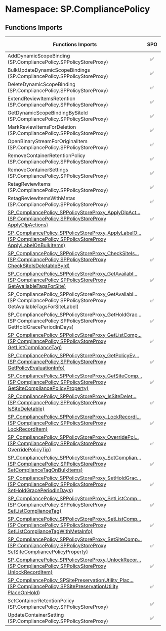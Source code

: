# Namespace: SP.CompliancePolicy

## Functions Imports

Functions Imports | SPO | SP 2019 | SP 2016 | SP 2013
----------|:---:|:-------:|:-------:|:-------:
AddDynamicScopeBinding (SP.CompliancePolicy.SPPolicyStoreProxy) | ✅ | ❌ | ❌ | ❌
BulkUpdateDynamicScopeBindings (SP.CompliancePolicy.SPPolicyStoreProxy) | ✅ | ❌ | ❌ | ❌
DeleteDynamicScopeBinding (SP.CompliancePolicy.SPPolicyStoreProxy) | ✅ | ❌ | ❌ | ❌
ExtendReviewItemsRetention (SP.CompliancePolicy.SPPolicyStoreProxy) | ✅ | ❌ | ❌ | ❌
GetDynamicScopeBindingBySiteId (SP.CompliancePolicy.SPPolicyStoreProxy) | ✅ | ❌ | ❌ | ❌
MarkReviewItemsForDeletion (SP.CompliancePolicy.SPPolicyStoreProxy) | ✅ | ❌ | ❌ | ❌
OpenBinaryStreamForOriginalItem (SP.CompliancePolicy.SPPolicyStoreProxy) | ✅ | ❌ | ❌ | ❌
RemoveContainerRetentionPolicy (SP.CompliancePolicy.SPPolicyStoreProxy) | ✅ | ❌ | ❌ | ❌
RemoveContainerSettings (SP.CompliancePolicy.SPPolicyStoreProxy) | ✅ | ❌ | ❌ | ❌
RetagReviewItems (SP.CompliancePolicy.SPPolicyStoreProxy) | ✅ | ❌ | ❌ | ❌
RetagReviewItemsWithMetas (SP.CompliancePolicy.SPPolicyStoreProxy) | ✅ | ❌ | ❌ | ❌
[<span title="SP_CompliancePolicy_SPPolicyStoreProxy_ApplyDlpActions">SP_CompliancePolicy_SPPolicyStoreProxy_ApplyDlpAct...</span> (SP CompliancePolicy SPPolicyStoreProxy ApplyDlpActions)](./Functions/SP_CompliancePolicy_SPPolicyStoreProxy_ApplyDlpActions.md) | ✅ | ❌ | ❌ | ❌
[<span title="SP_CompliancePolicy_SPPolicyStoreProxy_ApplyLabelOnBulkItems">SP_CompliancePolicy_SPPolicyStoreProxy_ApplyLabelO...</span> (SP CompliancePolicy SPPolicyStoreProxy ApplyLabelOnBulkItems)](./Functions/SP_CompliancePolicy_SPPolicyStoreProxy_ApplyLabelOnBulkItems.md) | ✅ | ❌ | ❌ | ❌
[<span title="SP_CompliancePolicy_SPPolicyStoreProxy_CheckSiteIsDeletableById">SP_CompliancePolicy_SPPolicyStoreProxy_CheckSiteIs...</span> (SP CompliancePolicy SPPolicyStoreProxy CheckSiteIsDeletableById)](./Functions/SP_CompliancePolicy_SPPolicyStoreProxy_CheckSiteIsDeletableById.md) | ✅ | ❌ | ❌ | ❌
[<span title="SP_CompliancePolicy_SPPolicyStoreProxy_GetAvailableTagsForSite">SP_CompliancePolicy_SPPolicyStoreProxy_GetAvailabl...</span> (SP CompliancePolicy SPPolicyStoreProxy GetAvailableTagsForSite)](./Functions/SP_CompliancePolicy_SPPolicyStoreProxy_GetAvailableTagsForSite.md) | ✅ | ❌ | ❌ | ❌
<span title="SP_CompliancePolicy_SPPolicyStoreProxy_GetAvailableTagsForSiteLabel">SP_CompliancePolicy_SPPolicyStoreProxy_GetAvailabl...</span> (SP CompliancePolicy SPPolicyStoreProxy GetAvailableTagsForSiteLabel) | ✅ | ❌ | ❌ | ❌
<span title="SP_CompliancePolicy_SPPolicyStoreProxy_GetHoldGracePeriodInDays">SP_CompliancePolicy_SPPolicyStoreProxy_GetHoldGrac...</span> (SP CompliancePolicy SPPolicyStoreProxy GetHoldGracePeriodInDays) | ✅ | ❌ | ❌ | ❌
[<span title="SP_CompliancePolicy_SPPolicyStoreProxy_GetListComplianceTag">SP_CompliancePolicy_SPPolicyStoreProxy_GetListComp...</span> (SP CompliancePolicy SPPolicyStoreProxy GetListComplianceTag)](./Functions/SP_CompliancePolicy_SPPolicyStoreProxy_GetListComplianceTag.md) | ✅ | ❌ | ❌ | ❌
[<span title="SP_CompliancePolicy_SPPolicyStoreProxy_GetPolicyEvaluationInfo">SP_CompliancePolicy_SPPolicyStoreProxy_GetPolicyEv...</span> (SP CompliancePolicy SPPolicyStoreProxy GetPolicyEvaluationInfo)](./Functions/SP_CompliancePolicy_SPPolicyStoreProxy_GetPolicyEvaluationInfo.md) | ✅ | ❌ | ❌ | ❌
[<span title="SP_CompliancePolicy_SPPolicyStoreProxy_GetSiteCompliancePolicyProperty">SP_CompliancePolicy_SPPolicyStoreProxy_GetSiteComp...</span> (SP CompliancePolicy SPPolicyStoreProxy GetSiteCompliancePolicyProperty)](./Functions/SP_CompliancePolicy_SPPolicyStoreProxy_GetSiteCompliancePolicyProperty.md) | ✅ | ❌ | ❌ | ❌
[<span title="SP_CompliancePolicy_SPPolicyStoreProxy_IsSiteDeletable">SP_CompliancePolicy_SPPolicyStoreProxy_IsSiteDelet...</span> (SP CompliancePolicy SPPolicyStoreProxy IsSiteDeletable)](./Functions/SP_CompliancePolicy_SPPolicyStoreProxy_IsSiteDeletable.md) | ✅ | ❌ | ❌ | ❌
[<span title="SP_CompliancePolicy_SPPolicyStoreProxy_LockRecordItem">SP_CompliancePolicy_SPPolicyStoreProxy_LockRecordI...</span> (SP CompliancePolicy SPPolicyStoreProxy LockRecordItem)](./Functions/SP_CompliancePolicy_SPPolicyStoreProxy_LockRecordItem.md) | ✅ | ❌ | ❌ | ❌
[<span title="SP_CompliancePolicy_SPPolicyStoreProxy_OverridePolicyTip">SP_CompliancePolicy_SPPolicyStoreProxy_OverridePol...</span> (SP CompliancePolicy SPPolicyStoreProxy OverridePolicyTip)](./Functions/SP_CompliancePolicy_SPPolicyStoreProxy_OverridePolicyTip.md) | ✅ | ❌ | ❌ | ❌
[<span title="SP_CompliancePolicy_SPPolicyStoreProxy_SetComplianceTagOnBulkItems">SP_CompliancePolicy_SPPolicyStoreProxy_SetComplian...</span> (SP CompliancePolicy SPPolicyStoreProxy SetComplianceTagOnBulkItems)](./Functions/SP_CompliancePolicy_SPPolicyStoreProxy_SetComplianceTagOnBulkItems.md) | ✅ | ❌ | ❌ | ❌
[<span title="SP_CompliancePolicy_SPPolicyStoreProxy_SetHoldGracePeriodInDays">SP_CompliancePolicy_SPPolicyStoreProxy_SetHoldGrac...</span> (SP CompliancePolicy SPPolicyStoreProxy SetHoldGracePeriodInDays)](./Functions/SP_CompliancePolicy_SPPolicyStoreProxy_SetHoldGracePeriodInDays.md) | ✅ | ❌ | ❌ | ❌
[<span title="SP_CompliancePolicy_SPPolicyStoreProxy_SetListComplianceTag">SP_CompliancePolicy_SPPolicyStoreProxy_SetListComp...</span> (SP CompliancePolicy SPPolicyStoreProxy SetListComplianceTag)](./Functions/SP_CompliancePolicy_SPPolicyStoreProxy_SetListComplianceTag.md) | ✅ | ❌ | ❌ | ❌
[<span title="SP_CompliancePolicy_SPPolicyStoreProxy_SetListComplianceTagWithMetaInfo">SP_CompliancePolicy_SPPolicyStoreProxy_SetListComp...</span> (SP CompliancePolicy SPPolicyStoreProxy SetListComplianceTagWithMetaInfo)](./Functions/SP_CompliancePolicy_SPPolicyStoreProxy_SetListComplianceTagWithMetaInfo.md) | ✅ | ❌ | ❌ | ❌
[<span title="SP_CompliancePolicy_SPPolicyStoreProxy_SetSiteCompliancePolicyProperty">SP_CompliancePolicy_SPPolicyStoreProxy_SetSiteComp...</span> (SP CompliancePolicy SPPolicyStoreProxy SetSiteCompliancePolicyProperty)](./Functions/SP_CompliancePolicy_SPPolicyStoreProxy_SetSiteCompliancePolicyProperty.md) | ✅ | ❌ | ❌ | ❌
[<span title="SP_CompliancePolicy_SPPolicyStoreProxy_UnlockRecordItem">SP_CompliancePolicy_SPPolicyStoreProxy_UnlockRecor...</span> (SP CompliancePolicy SPPolicyStoreProxy UnlockRecordItem)](./Functions/SP_CompliancePolicy_SPPolicyStoreProxy_UnlockRecordItem.md) | ✅ | ❌ | ❌ | ❌
[<span title="SP_CompliancePolicy_SPSitePreservationUtility_PlaceOnHold">SP_CompliancePolicy_SPSitePreservationUtility_Plac...</span> (SP CompliancePolicy SPSitePreservationUtility PlaceOnHold)](./Functions/SP_CompliancePolicy_SPSitePreservationUtility_PlaceOnHold.md) | ✅ | ❌ | ❌ | ❌
SetContainerRetentionPolicy (SP.CompliancePolicy.SPPolicyStoreProxy) | ✅ | ❌ | ❌ | ❌
UpdateContainerSetting (SP.CompliancePolicy.SPPolicyStoreProxy) | ✅ | ❌ | ❌ | ❌